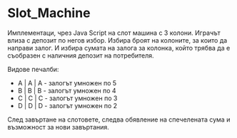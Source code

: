 # Slot_Machine

Имплементаци, чрез Java Script на слот машина с 3 колони.
Играчът влиза с депозит по негов избор. Избира броят на колоните, за които да направи залог. И избира сумата на залога за колонка, който трябва да е съобразен с наличния депозит на потребителя. 

Видове печалби:
 * A | A | A - залогът умножен по 5
 * B | B | B - залогът умножен по 4
 * C | C | C - залогът умножен по 3
 * D | D | D - залогът умножен по 2

След завъртане на слотовете, следва обявление на спечелената сума и възможност за нови завъртания.
 
